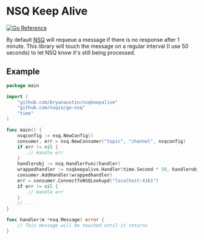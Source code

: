 # NSQ Keep Alive
[![Go Reference](https://pkg.go.dev/badge/github.com/bryanaustin/nsqkeepalive.svg)](https://pkg.go.dev/github.com/bryanaustin/nsqkeepalive)

By default [NSQ](https://github.com/nsqio/nsq) will requeue a message if there is no response after 1 minute. This library will touch the message on a regular interval (I use 50 seconds) to let NSQ know it's still being processed.

## Example
```go
package main

import (
	"github.com/bryanaustin/nsqkeepalive"
	"github.com/nsqio/go-nsq"
	"time"
)

func main() {
	nsqconfig := nsq.NewConfig()
	consumer, err = nsq.NewConsumer("topic", "channel", nsqconfig)
	if err != nil {
		// Handle err
	}
	handlerobj := nsq.HandlerFunc(handler)
	wrappedhandler := nsqkeepalive.Handler(time.Second * 50, handlerobj)
	consumer.AddHandler(wrappedhandler)
	err = consumer.ConnectToNSQLookupd("localhost:4161")
	if err != nil {
		// Handle err
	}
	// ...
}

func handler(m *nsq.Message) error {
	// This message will be touched until it returns
}
```
